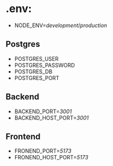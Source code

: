 # .env:

- NODE_ENV=_development_/_production_

## Postgres

- POSTGRES_USER
- POSTGRES_PASSWORD
- POSTGRES_DB
- POSTGRES_PORT

## Backend

- BACKEND_PORT=_3001_
- BACKEND_HOST_PORT=_3001_

## Frontend

- FRONEND_PORT=_5173_
- FRONEND_HOST_PORT=_5173_
